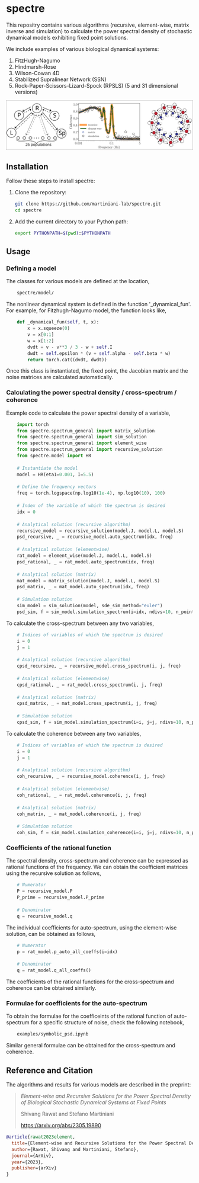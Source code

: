 # spectre

This repositry contains various algorithms (recursive, element-wise, matrix inverse and simulation) to calculate the power spectral density of stochastic dynamical models exhibiting fixed point solutions.

We include examples of various biological dynamical systems:
1. FitzHugh-Nagumo
2. Hindmarsh-Rose
3. Wilson-Cowan 4D
4. Stabilized Supralinear Network (SSN)
5. Rock-Paper-Scissors-Lizard-Spock (RPSLS) (5 and 31 dimensional versions)

![](./figures/readme.svg)

## Installation

Follow these steps to install spectre:

1. Clone the repository:
    ```bash
    git clone https://github.com/martiniani-lab/spectre.git
    cd spectre
    ```
2. Add the current directory to your Python path:
    ```bash
    export PYTHONPATH=$(pwd):$PYTHONPATH
    ```

## Usage

### Defining a model
The classes for various models are defined at the location,
```bash
    spectre/model/
```
The nonlinear dynamical system is defined in the function '_dynamical_fun'. For example, for Fitzhugh-Nagumo model, the function looks like,
```python
    def _dynamical_fun(self, t, x):
        x = x.squeeze(0)
        v = x[0:1]
        w = x[1:2]
        dvdt = v - v**3 / 3 - w + self.I
        dwdt = self.epsilon * (v + self.alpha - self.beta * w)
        return torch.cat((dvdt, dwdt))
```
Once this class is instantiated, the fixed point, the Jacobian matrix and the noise matrices are calculated automatically.

### Calculating the power spectral density / cross-spectrum / coherence
Example code to calculate the power spectral density of a variable,
```python
    import torch
    from spectre.spectrum_general import matrix_solution
    from spectre.spectrum_general import sim_solution
    from spectre.spectrum_general import element_wise
    from spectre.spectrum_general import recursive_solution
    from spectre.model import HR

    # Instantiate the model
    model = HR(eta1=0.001, I=5.5)

    # Define the frequency vectors
    freq = torch.logspace(np.log10(1e-4), np.log10(10), 100)

    # Index of the variable of which the spectrum is desired
    idx = 0

    # Analytical solution (recursive algorithm)
    recursive_model = recursive_solution(model.J, model.L, model.S)
    psd_recursive, _ = recursive_model.auto_spectrum(idx, freq)

    # Analytical solution (elementwise)
    rat_model = element_wise(model.J, model.L, model.S)
    psd_rational, _ = rat_model.auto_spectrum(idx, freq)

    # Analytical solution (matrix)
    mat_model = matrix_solution(model.J, model.L, model.S)
    psd_matrix, _ = mat_model.auto_spectrum(idx, freq)

    # Simulation solution
    sim_model = sim_solution(model, sde_sim_method="euler")
    psd_sim, f = sim_model.simulation_spectrum(i=idx, ndivs=10, n_points=int(1e6), time=int(5e4), dt=0.04)
```

To calculate the cross-spectrum between any two variables,
```python
    # Indices of variables of which the spectrum is desired 
    i = 0
    j = 1

    # Analytical solution (recursive algorithm)
    cpsd_recursive, _ = recursive_model.cross_spectrum(i, j, freq)

    # Analytical solution (elementwise)
    cpsd_rational, _ = rat_model.cross_spectrum(i, j, freq)

    # Analytical solution (matrix)
    cpsd_matrix, _ = mat_model.cross_spectrum(i, j, freq)

    # Simulation solution
    cpsd_sim, f = sim_model.simulation_spectrum(i=i, j=j, ndivs=10, n_points=int(1e6), time=int(5e4), dt=0.04)
```

To calculate the coherence between any two variables,
```python
    # Indices of variables of which the spectrum is desired 
    i = 0
    j = 1

    # Analytical solution (recursive algorithm)
    coh_recursive, _ = recursive_model.coherence(i, j, freq)

    # Analytical solution (elementwise)
    coh_rational, _ = rat_model.coherence(i, j, freq)

    # Analytical solution (matrix)
    coh_matrix, _ = mat_model.coherence(i, j, freq)

    # Simulation solution
    coh_sim, f = sim_model.simulation_coherence(i=i, j=j, ndivs=10, n_points=int(1e6), time=int(5e4), dt=0.04)
```

### Coefficients of the rational function
The spectral density, cross-spectrum and coherence can be expressed as rational functions of the frequency. We can obtain the coefficient matrices using the recursive solution as follows,
```python
    # Numerator
    P = recursive_model.P
    P_prime = recursive_model.P_prime

    # Denominator
    q = recursive_model.q
```

The individual coefficients for auto-spectrum, using the element-wise solution, can be obtained as follows,
```python
    # Numerator
    p = rat_model.p_auto_all_coeffs(i=idx)

    # Denominator
    q = rat_model.q_all_coeffs()
```

The coefficients of the rational functions for the cross-spectrum and coherence can be obtained similarly.

### Formulae for coefficients for the auto-spectrum
To obtain the formulae for the coefficeints of the rational function of auto-spectrum for a specific structure of noise, check the following notebook,
```bash
    examples/symbolic_psd.ipynb
```
Similar general formulae can be obtained for the cross-spectrum and coherence.


## Reference and Citation
The algorithms and results for various models are described in the preprint:

> *Element-wise and Recursive Solutions for the Power Spectral Density of Biological Stochastic Dynamical Systems at Fixed Points*
> 
> Shivang Rawat and Stefano Martiniani
>
> https://arxiv.org/abs/2305.19890

```bibtex
@article{rawat2023element,
  title={Element-wise and Recursive Solutions for the Power Spectral Density of Biological Stochastic Dynamical Systems at Fixed Points},
  author={Rawat, Shivang and Martiniani, Stefano},
  journal={ArXiv},
  year={2023},
  publisher={arXiv}
}
```
